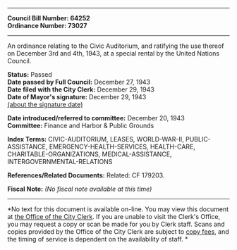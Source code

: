 * * * * *  
  
**Council Bill Number: [](#h0)[](#h2)64252**   
**Ordinance Number: 73027**  
  
* * * * *  
  
An ordinance relating to the Civic Auditorium, and ratifying the use thereof on December 3rd and 4th, 1943, at a special rental by the United Nations Council.  
  
**Status:** Passed   
**Date passed by Full Council:** December 27, 1943   
**Date filed with the City Clerk:** December 29, 1943   
**Date of Mayor's signature:** December 29, 1943   
[(about the signature date)](/~public/approvaldate.htm)   
  
  
**Date introduced/referred to committee:** December 20, 1943   
**Committee:** Finance and Harbor & Public Grounds   
  
**Index Terms:** CIVIC-AUDITORIUM, LEASES, WORLD-WAR-II, PUBLIC-ASSISTANCE, EMERGENCY-HEALTH-SERVICES, HEALTH-CARE, CHARITABLE-ORGANIZATIONS, MEDICAL-ASSISTANCE, INTERGOVERNMENTAL-RELATIONS  
  
**References/Related Documents:** Related: CF 179203.  
  
**Fiscal Note:** *(No fiscal note available at this time)*  
  
* * * * *  
  
*No text for this document is available on-line. You may view this document at [the Office of the City Clerk](http://www.seattle.gov/leg/clerk/contactUs.htm). If you are unable to visit the Clerk's Office, you may request a copy or scan be made for you by Clerk staff. Scans and copies provided by the Office of the City Clerk are subject to [copy fees](http://clerk.seattle.gov/~public/clerkfees.htm), and the timing of service is dependent on the availability of staff. *  
  
  
